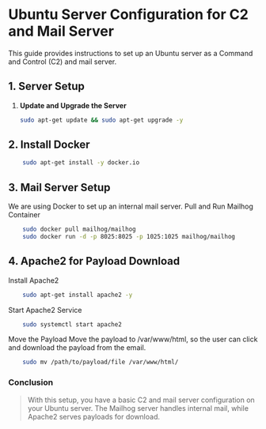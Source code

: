 # Ubuntu Server Configuration for C2 and Mail Server

This guide provides instructions to set up an Ubuntu server as a Command and Control (C2) and mail server.

## 1. Server Setup

1. **Update and Upgrade the Server**
   ```bash
   sudo apt-get update && sudo apt-get upgrade -y

## 2. Install Docker
```bash
    sudo apt-get install -y docker.io
```
## 3. Mail Server Setup
We are using Docker to set up an internal mail server.
Pull and Run Mailhog Container
```bash
    sudo docker pull mailhog/mailhog
    sudo docker run -d -p 8025:8025 -p 1025:1025 mailhog/mailhog
```

## 4. Apache2 for Payload Download
Install Apache2
```bash
    sudo apt-get install apache2 -y
```
Start Apache2 Service
```bash
    sudo systemctl start apache2
```
Move the Payload Move the payload to /var/www/html, so the user can click and download the payload from the email.
```bash
    sudo mv /path/to/payload/file /var/www/html/
```
### Conclusion

> With this setup, you have a basic C2 and mail server configuration on your Ubuntu server. The Mailhog server handles internal mail, while Apache2 serves payloads for download.
